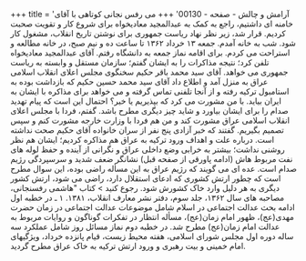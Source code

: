 +++
title = 'آرامش و چالش - صفحه - 00130'
+++
می رفس نجانی کوتاهی با آقای خامنه ای داشتیم، راجع به کمک به عبدالمجید معادیخواه برای شروع کار و تقویت صحبت کردیم. قرار شد، زیر نظر نهاد ریاست جمهوری برای نوشتن تاریخ انقلاب، مشغول کار شود. شب به خانه آمدم. جمعه ۱۳ خرداد ۱۳۶۲ تا ساعت ده و نیم صبح، در خانه مطالعه و استراحت می کردم. برای اقامه نماز جمعه به دانشگاه رفتم. آقای عبدالمجید معادیخواه تلفن کرد؛ نتیجه مذاکرات را به ایشان گفتم؛ سازمان مستقل و وابسته به ریاست جمهوری می خواهد. آقای سید محمد باقر حکیم سخنگوی مجلس اعلای انقلاب اسلامی عراق به منزل آمد و اطلاع داد آقای سید محمد حسین حکیم که بازداشت بوده به استامبول ترکیه رفته و از آنجا تلفنی تماس گرفته و می خواهد برای مذاکره با ایشان به ایران بیاید. با من مشورت می کرد که بپذیریم یا خیر؟ احتمال این است که پیام تهدید صدام را برای ایشان بیاورد و شاید چیز دیگری مطرح باشد. گفتم، فردا با مجلس اعلای انقلاب اسلامی عراق مشورت کند و من هم فردا با وزارت خارجه مشورت کنم و سپس تصمیم بگیریم. گفتند که خبر آزادی پنج نفر از سران خانواده آقای حکیم صحت نداشته است. درباره علت و اهداف ورود ترکیه به عراق هم مذاکره کردیم؛ ایشان هم نظر روشنی نداشت؛ بیشتر به خرابی وضع داخلی عراق و نگرانی از آینده و حفظ لوله های نفت مربوط هاش (ادامه پاورقی از صفحه قبل) نشانگر ضعف شدید و سرسپردگی رژیم صدام است. عده ای می گویند که رژیم عراق به این مسأله راضی بوده، این سوال مطرح است که چطور ارتش کشوری که ادعای استقلال دارد، راضی می شود، ارتش کشور دیگری به هر دلیل وارد خاک کشورش شود. رجوع کنید > کتاب "هاشمی رفسنجانی، مصاحبه های سال ۱۳۶۲، جلد سوم، دفتر نشر معارف انقلاب، ۱۳۸۱. ۱ ـ در خطبه اول ادامه بحث عدالت اجتماعی در اسلام شامل موضوعات عدالت اجتماعی در زمان حضرت مهدی(عج)، ظهور امام زمان(عج)، مسأله انتظار در تفکرات گوناگون و روایات مربوط به عدالت امام زمان(عج) مطرح شد. در خطبه دوم نماز مسائل روز شامل عملکرد سه ساله دوره اول مجلس شورای اسلامی، هفته محیط زیست، قیام پانزده خرداد، ویژگیهای امام خمینی و بیت رهبری و ورود ارتش ترکیه به خاک عراق مطرح گردید.